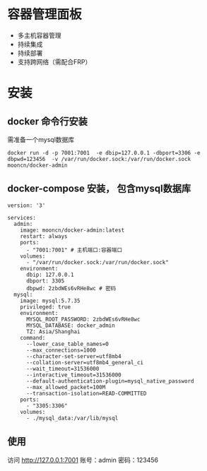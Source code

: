 # 容器管理面板
- 多主机容器管理
- 持续集成
- 持续部署
- 支持跨网络（需配合FRP）

# 安装
## docker 命令行安装

需准备一个mysql数据库

```
docker run -d -p 7001:7001  -e dbip=127.0.0.1 -dbport=3306 -e dbpwd=123456  -v /var/run/docker.sock:/var/run/docker.sock mooncn/docker-admin
```


## docker-compose 安装， 包含mysql数据库
```
version: '3'

services:
  admin:
    image: mooncn/docker-admin:latest
    restart: always
    ports:
      - "7001:7001" # 主机端口:容器端口
    volumes:
      - "/var/run/docker.sock:/var/run/docker.sock" 
    environment:
      dbip: 127.0.0.1 
      dbport: 3305
      dbpwd: 2zbdWEs6vRHe8wc # 密码
  mysql:
    image: mysql:5.7.35
    privileged: true
    environment:
      MYSQL_ROOT_PASSWORD: 2zbdWEs6vRHe8wc
      MYSQL_DATABASE: docker_admin
      TZ: Asia/Shanghai
    command:
      --lower_case_table_names=0
      --max_connections=1000
      --character-set-server=utf8mb4
      --collation-server=utf8mb4_general_ci
      --wait_timeout=31536000
      --interactive_timeout=31536000
      --default-authentication-plugin=mysql_native_password
      --max_allowed_packet=100M
      --transaction-isolation=READ-COMMITTED
    ports:
      - "3305:3306"
    volumes:
      - ./mysql_data:/var/lib/mysql
```


## 使用
访问 http://127.0.0.1:7001 账号：admin 密码：123456




